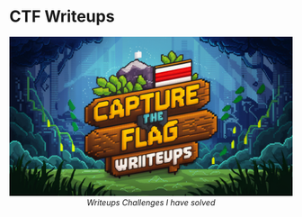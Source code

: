 # CTF Writeups
<p align="center">
<img src="resources/images/Logo.png">
<br>
<i>Writeups Challenges I have solved</i>
